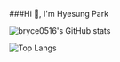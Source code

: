 ###Hi 👋, I'm Hyesung Park

![bryce0516's GitHub stats](https://github-readme-stats.vercel.app/api?username=bryce0516&show_icons=true&bg_color=00000000&include_all_commits=true&count_private=true)

![Top Langs](https://github-readme-stats.vercel.app/api/top-langs/?username=bryce0516&layout=compact)

